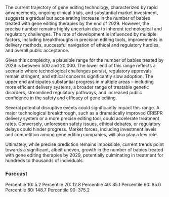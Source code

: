 The current trajectory of gene editing technology, characterized by rapid advancements, ongoing clinical trials, and substantial market investment, suggests a gradual but accelerating increase in the number of babies treated with gene editing therapies by the end of 2029. However, the precise number remains highly uncertain due to inherent technological and regulatory challenges. The rate of development is influenced by multiple factors, including breakthroughs in precision editing tools, improvements in delivery methods, successful navigation of ethical and regulatory hurdles, and overall public acceptance.

Given this complexity, a plausible range for the number of babies treated by 2029 is between 500 and 20,000. The lower end of this range reflects a scenario where technological challenges persist, regulatory approvals remain stringent, and ethical concerns significantly slow adoption. The upper end anticipates substantial progress in multiple areas – including more efficient delivery systems, a broader range of treatable genetic disorders, streamlined regulatory pathways, and increased public confidence in the safety and efficacy of gene editing.

Several potential disruptive events could significantly impact this range. A major technological breakthrough, such as a dramatically improved CRISPR delivery system or a more precise editing tool, could accelerate treatment rates. Conversely, unforeseen safety issues, ethical debates, or regulatory delays could hinder progress. Market forces, including investment levels and competition among gene editing companies, will also play a key role.

Ultimately, while precise prediction remains impossible, current trends point towards a significant, albeit uneven, growth in the number of babies treated with gene editing therapies by 2029, potentially culminating in treatment for hundreds to thousands of individuals.

### Forecast

Percentile 10: 5.2
Percentile 20: 12.8
Percentile 40: 35.1
Percentile 60: 85.0
Percentile 80: 148.7
Percentile 90: 375.2